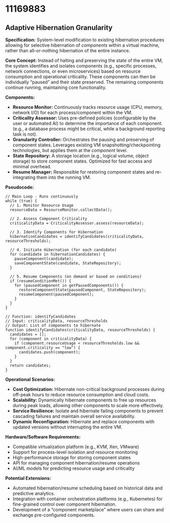 # 11169883

## Adaptive Hibernation Granularity

**Specification:** System-level modification to existing hibernation procedures allowing for selective hibernation of *components* within a virtual machine, rather than all-or-nothing hibernation of the entire instance.

**Core Concept:** Instead of halting and preserving the state of the entire VM, the system identifies and isolates components (e.g., specific processes, network connections, or even microservices) based on resource consumption and operational criticality.  These components can then be individually “paused” and their state preserved. The remaining components continue running, maintaining core functionality.

**Components:**

*   **Resource Monitor:** Continuously tracks resource usage (CPU, memory, network I/O) for each process/component within the VM.
*   **Criticality Assessor:**  Uses pre-defined policies (configurable by the user or automated AI) to determine the importance of each component.  (e.g., a database process might be critical, while a background reporting task is not).
*   **Granularity Controller:** Orchestrates the pausing and preserving of component states.  Leverages existing VM snapshotting/checkpointing technologies, but applies them at the *component* level.
*   **State Repository:**  A storage location (e.g., logical volume, object storage) to store component states. Optimized for fast access and minimal overhead.
*   **Resume Manager:** Responsible for restoring component states and re-integrating them into the running VM.

**Pseudocode:**

```
// Main Loop - Runs continuously
while (true) {
  // 1. Monitor Resource Usage
  resourceData = ResourceMonitor.collectData();

  // 2. Assess Component Criticality
  criticalityData = CriticalityAssessor.assess(resourceData);

  // 3. Identify Components for Hibernation
  hibernationCandidates = identifyCandidates(criticalityData, resourceThresholds);

  // 4. Initiate Hibernation (for each candidate)
  for (candidate in hibernationCandidates) {
    pauseComponent(candidate);
    saveComponentState(candidate, StateRepository);
  }

  // 5. Resume Components (on demand or based on conditions)
  if (resumeConditionMet()) {
    for (pausedComponent in getPausedComponents()) {
      restoreComponentState(pausedComponent, StateRepository);
      resumeComponent(pausedComponent);
    }
  }
}

// Function: identifyCandidates
// Input: criticalityData, resourceThresholds
// Output: List of components to hibernate
function identifyCandidates(criticalityData, resourceThresholds) {
  candidates = [];
  for (component in criticalityData) {
    if (component.resourceUsage < resourceThresholds.low && component.criticality == "low") {
      candidates.push(component);
    }
  }
  return candidates;
}
```

**Operational Scenarios:**

*   **Cost Optimization:** Hibernate non-critical background processes during off-peak hours to reduce resource consumption and cloud costs.
*   **Scalability:** Dynamically hibernate components to free up resources during peak loads, allowing other components to scale more effectively.
*   **Service Resilience:**  Isolate and hibernate failing components to prevent cascading failures and maintain overall service availability.
*   **Dynamic Reconfiguration:**  Hibernate and replace components with updated versions without interrupting the entire VM.

**Hardware/Software Requirements:**

*   Compatible virtualization platform (e.g., KVM, Xen, VMware)
*   Support for process-level isolation and resource monitoring
*   High-performance storage for storing component states
*   API for managing component hibernation/resume operations
*   AI/ML models for predicting resource usage and criticality

**Potential Extensions:**

*   Automated hibernation/resume scheduling based on historical data and predictive analytics.
*   Integration with container orchestration platforms (e.g., Kubernetes) for fine-grained control over component hibernation.
*   Development of a “component marketplace” where users can share and exchange pre-configured components.